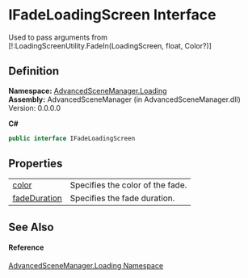 # IFadeLoadingScreen Interface


Used to pass arguments from [!:LoadingScreenUtility.FadeIn(LoadingScreen, float, Color?)]



## Definition
**Namespace:** <a href="N_AdvancedSceneManager_Loading">AdvancedSceneManager.Loading</a>  
**Assembly:** AdvancedSceneManager (in AdvancedSceneManager.dll) Version: 0.0.0.0

**C#**
``` C#
public interface IFadeLoadingScreen
```



## Properties
<table>
<tr>
<td><a href="P_AdvancedSceneManager_Loading_IFadeLoadingScreen_color">color</a></td>
<td>Specifies the color of the fade.</td></tr>
<tr>
<td><a href="P_AdvancedSceneManager_Loading_IFadeLoadingScreen_fadeDuration">fadeDuration</a></td>
<td>Specifies the fade duration.</td></tr>
</table>

## See Also


#### Reference
<a href="N_AdvancedSceneManager_Loading">AdvancedSceneManager.Loading Namespace</a>  
